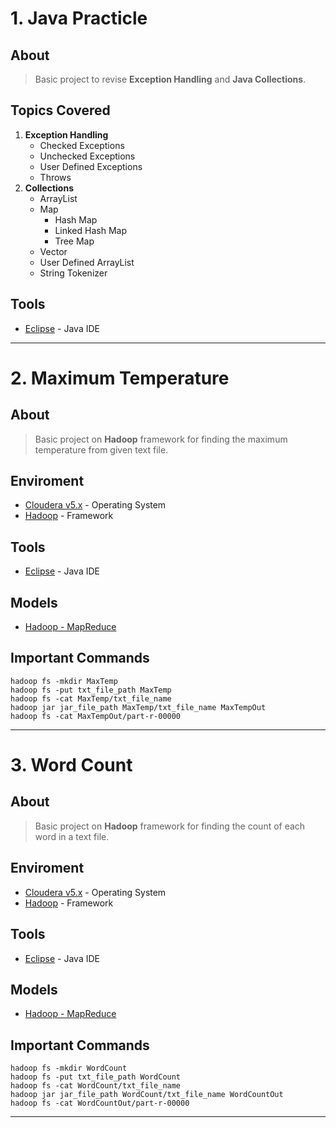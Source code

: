 # 1. Java Practicle
## About
> Basic project to revise **Exception Handling** and **Java Collections**.

## Topics Covered
1. **Exception Handling**
    - Checked Exceptions
    - Unchecked Exceptions
    - User Defined Exceptions
    - Throws
2. **Collections**
    - ArrayList
    - Map
      - Hash Map
      - Linked Hash Map
      - Tree Map
    - Vector
    - User Defined ArrayList
    - String Tokenizer
      
## Tools
- [Eclipse](https://www.eclipse.org/) - Java IDE

---

# 2. Maximum Temperature
## About
> Basic project on **Hadoop** framework for finding the maximum temperature from given text file.

## Enviroment
- [Cloudera v5.x](https://www.cloudera.com/) - Operating System 
- [Hadoop](https://hadoop.apache.org/) - Framework

## Tools
- [Eclipse](https://www.eclipse.org/) - Java IDE

## Models
- [Hadoop - MapReduce](https://www.tutorialspoint.com/hadoop/hadoop_mapreduce.htm)

## Important Commands
```
hadoop fs -mkdir MaxTemp
hadoop fs -put txt_file_path MaxTemp
hadoop fs -cat MaxTemp/txt_file_name
hadoop jar jar_file_path MaxTemp/txt_file_name MaxTempOut
hadoop fs -cat MaxTempOut/part-r-00000
```
---

# 3. Word Count
## About
> Basic project on **Hadoop** framework for finding the count of each word in a text file.

## Enviroment
- [Cloudera v5.x](https://www.cloudera.com/) - Operating System 
- [Hadoop](https://hadoop.apache.org/) - Framework

## Tools
- [Eclipse](https://www.eclipse.org/) - Java IDE

## Models
- [Hadoop - MapReduce](https://www.tutorialspoint.com/hadoop/hadoop_mapreduce.htm)

## Important Commands
```
hadoop fs -mkdir WordCount
hadoop fs -put txt_file_path WordCount
hadoop fs -cat WordCount/txt_file_name
hadoop jar jar_file_path WordCount/txt_file_name WordCountOut
hadoop fs -cat WordCountOut/part-r-00000
```
---
